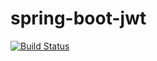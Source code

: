 # spring-boot-jwt

[![Build Status](https://travis-ci.org/sheremeta/spring-boot-jwt.svg?branch=master)](https://travis-ci.org/sheremeta/spring-boot-jwt)
